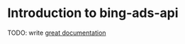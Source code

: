 # Introduction to bing-ads-api

TODO: write [great documentation](http://jacobian.org/writing/great-documentation/what-to-write/)
